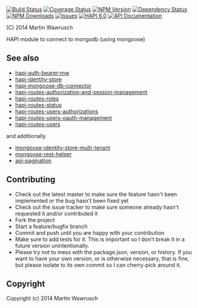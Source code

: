 [![Build Status](https://travis-ci.org/codedoctor/hapi-mongoose-db-connector.svg?branch=master)](https://travis-ci.org/codedoctor/hapi-mongoose-db-connector)
[![Coverage Status](https://img.shields.io/coveralls/codedoctor/hapi-mongoose-db-connector.svg)](https://coveralls.io/r/codedoctor/hapi-mongoose-db-connector)
[![NPM Version](http://img.shields.io/npm/v/hapi-mongoose-db-connector.svg)](https://www.npmjs.org/package/hapi-mongoose-db-connector)
[![Dependency Status](https://gemnasium.com/codedoctor/hapi-mongoose-db-connector.svg)](https://gemnasium.com/codedoctor/hapi-mongoose-db-connector)
[![NPM Downloads](http://img.shields.io/npm/dm/hapi-mongoose-db-connector.svg)](https://www.npmjs.org/package/hapi-mongoose-db-connector)
[![Issues](http://img.shields.io/github/issues/codedoctor/.svg)](https://github.com/codedoctor/hapi-mongoose-db-connector/issues)
[![HAPI 6.0](http://img.shields.io/badge/hapi-6.0-blue.svg)](http://hapijs.com)
[![API Documentation](http://img.shields.io/badge/API-Documentation-ff69b4.svg)](http://coffeedoc.info/github/codedoctor/hapi-mongoose-db-connector)


(C) 2014 Martin Wawrusch

HAPI module to connect to mongodb (using mongoose)

## See also

* [hapi-auth-bearer-mw](https://github.com/codedoctor/hapi-auth-bearer-mw)
* [hapi-identity-store](https://github.com/codedoctor/hapi-identity-store)
* [hapi-mongoose-db-connector](https://github.com/codedoctor/hapi-mongoose-db-connector)
* [hapi-routes-authorization-and-session-management](https://github.com/codedoctor/hapi-routes-authorization-and-session-management)
* [hapi-routes-roles](https://github.com/codedoctor/hapi-routes-roles)
* [hapi-routes-status](https://github.com/codedoctor/hapi-routes-status)
* [hapi-routes-users-authorizations](https://github.com/codedoctor/hapi-routes-users-authorizations)
* [hapi-routes-users-oauth-management](https://github.com/codedoctor/hapi-routes-users-oauth-management)
* [hapi-routes-users](https://github.com/codedoctor/hapi-routes-users)

and additionally

* [mongoose-identity-store-multi-tenant](https://github.com/codedoctor/mongoose-identity-store-multi-tenant)
* [mongoose-rest-helper](https://github.com/codedoctor/mongoose-rest-helper)
* [api-pagination](https://github.com/codedoctor/api-pagination)


## Contributing
 
* Check out the latest master to make sure the feature hasn't been implemented or the bug hasn't been fixed yet
* Check out the issue tracker to make sure someone already hasn't requested it and/or contributed it
* Fork the project
* Start a feature/bugfix branch
* Commit and push until you are happy with your contribution
* Make sure to add tests for it. This is important so I don't break it in a future version unintentionally.
* Please try not to mess with the package.json, version, or history. If you want to have your own version, or is otherwise necessary, that is fine, but please isolate to its own commit so I can cherry-pick around it.

## Copyright

Copyright (c) 2014 Martin Wawrusch 
